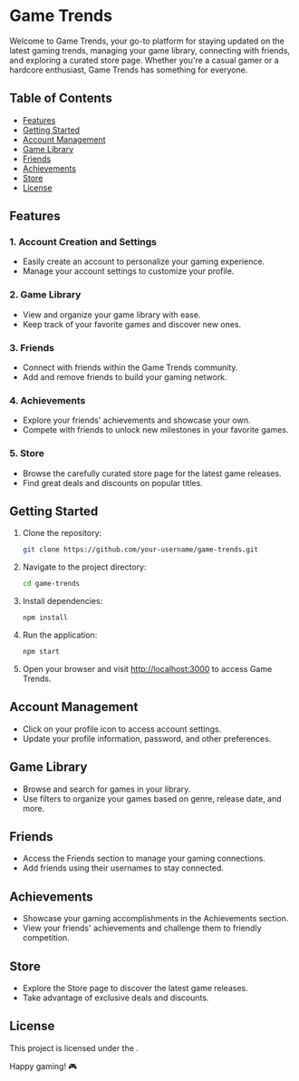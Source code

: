 # Game Trends

Welcome to Game Trends, your go-to platform for staying updated on the latest gaming trends, managing your game library, connecting with friends, and exploring a curated store page. Whether you're a casual gamer or a hardcore enthusiast, Game Trends has something for everyone.

## Table of Contents

- [Features](#features)
- [Getting Started](#getting-started)
- [Account Management](#account-management)
- [Game Library](#game-library)
- [Friends](#friends)
- [Achievements](#achievements)
- [Store](#store)
- [License](#license)

## Features

### 1. Account Creation and Settings
- Easily create an account to personalize your gaming experience.
- Manage your account settings to customize your profile.

### 2. Game Library
- View and organize your game library with ease.
- Keep track of your favorite games and discover new ones.

### 3. Friends
- Connect with friends within the Game Trends community.
- Add and remove friends to build your gaming network.

### 4. Achievements
- Explore your friends' achievements and showcase your own.
- Compete with friends to unlock new milestones in your favorite games.

### 5. Store
- Browse the carefully curated store page for the latest game releases.
- Find great deals and discounts on popular titles.

## Getting Started

1. Clone the repository:

   ```bash
   git clone https://github.com/your-username/game-trends.git
   ```

2. Navigate to the project directory:

   ```bash
   cd game-trends
   ```

3. Install dependencies:

   ```bash
   npm install
   ```

4. Run the application:

   ```bash
   npm start
   ```

5. Open your browser and visit [http://localhost:3000](http://localhost:3000) to access Game Trends.

## Account Management

- Click on your profile icon to access account settings.
- Update your profile information, password, and other preferences.

## Game Library

- Browse and search for games in your library.
- Use filters to organize your games based on genre, release date, and more.

## Friends

- Access the Friends section to manage your gaming connections.
- Add friends using their usernames to stay connected.

## Achievements

- Showcase your gaming accomplishments in the Achievements section.
- View your friends' achievements and challenge them to friendly competition.

## Store

- Explore the Store page to discover the latest game releases.
- Take advantage of exclusive deals and discounts.


## License

This project is licensed under the [](LICENSE.md).

Happy gaming! 🎮

